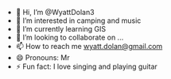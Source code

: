 - 👋 Hi, I’m @WyattDolan3
- 👀 I’m interested in camping and music
- 🌱 I’m currently learning GIS
- 💞️ I’m looking to collaborate on ...
- 📫 How to reach me wyatt.dolan@gmail.com
- 😄 Pronouns: Mr
- ⚡ Fun fact: I love singing and playing guitar

<!---
WyattDolan3/WyattDolan3 is a ✨ special ✨ repository because its `README.md` (this file) appears on your GitHub profile.
You can click the Preview link to take a look at your changes.
--->
